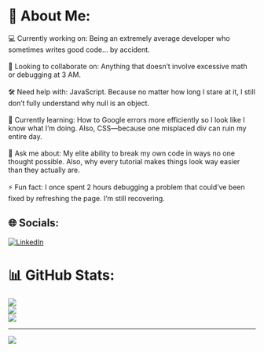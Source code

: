 # 💫 About Me:
💻 Currently working on: Being an extremely average developer who sometimes writes good code… by accident.<br><br>🤝 Looking to collaborate on: Anything that doesn’t involve excessive math or debugging at 3 AM.<br><br>🛠  Need help with: JavaScript. Because no matter how long I stare at it, I still don’t fully understand why null is an object.<br><br>🌱 Currently learning: How to Google errors more efficiently so I look like I know what I’m doing. Also, CSS—because one misplaced div can ruin my entire day.<br><br>💬 Ask me about: My elite ability to break my own code in ways no one thought possible. Also, why every tutorial makes things look way easier than they actually are.<br><br>⚡ Fun fact: I once spent 2 hours debugging a problem that could’ve been fixed by refreshing the page. I’m still recovering.


## 🌐 Socials:
[![LinkedIn](https://img.shields.io/badge/LinkedIn-%230077B5.svg?logo=linkedin&logoColor=white)](https://linkedin.com/in/www.linkedin.com/in/ridhobintangaulia) 
# 📊 GitHub Stats:
![](https://github-readme-stats.vercel.app/api?username=jizak1&theme=dark&hide_border=false&include_all_commits=false&count_private=false)<br/>
![](https://github-readme-streak-stats.herokuapp.com/?user=jizak1&theme=dark&hide_border=false)<br/>
![](https://github-readme-stats.vercel.app/api/top-langs/?username=jizak1&theme=dark&hide_border=false&include_all_commits=false&count_private=false&layout=compact)

---
[![](https://visitcount.itsvg.in/api?id=jizak1&icon=0&color=0)](https://visitcount.itsvg.in)

<!-- Proudly created with GPRM ( https://gprm.itsvg.in ) -->
